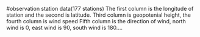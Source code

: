 #observation station data(177 stations)
The first column is the longitude of station and the second is latitude.
Third column is geopotenial height, the fourth column is wind speed
Fifth column is the direction of wind, north wind is 0, east wind is 90, south wind is 180....

